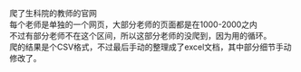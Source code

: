 爬了生科院的教师的官网  
每个老师是单独的一个网页，大部分老师的页面都是在1000-2000之内  
不过有部分老师不在这个区间，所以这部分老师的没爬到，因为用的循环。  
爬的结果是个CSV格式，不过最后手动的整理成了excel文档，其中部分细节手动修改了。　　

